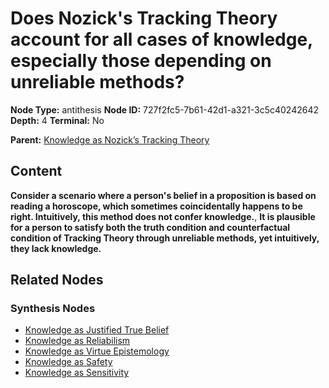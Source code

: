 # Does Nozick's Tracking Theory account for all cases of knowledge, especially those depending on unreliable methods?

**Node Type:** antithesis
**Node ID:** 727f2fc5-7b61-42d1-a321-3c5c40242642
**Depth:** 4
**Terminal:** No

**Parent:** [Knowledge as Nozick’s Tracking Theory](knowledge-as-nozicks-tracking-theory-synthesis-7493f9f6-30d1-4288-be5f-af28c330e668.md)

## Content

**Consider a scenario where a person's belief in a proposition is based on reading a horoscope, which sometimes coincidentally happens to be right. Intuitively, this method does not confer knowledge.**, **It is plausible for a person to satisfy both the truth condition and counterfactual condition of Tracking Theory through unreliable methods, yet intuitively, they lack knowledge.**

## Related Nodes

### Synthesis Nodes

- [Knowledge as Justified True Belief](knowledge-as-justified-true-belief-synthesis-180f584e-243d-45e1-8d7a-a920d0cb1135.md)
- [Knowledge as Reliabilism](knowledge-as-reliabilism-synthesis-48ec27f6-74d5-4380-9bcc-4aff33dcf74c.md)
- [Knowledge as Virtue Epistemology](knowledge-as-virtue-epistemology-synthesis-8fb2fa41-6411-45b3-afe3-24f59f8ff98d.md)
- [Knowledge as Safety](knowledge-as-safety-synthesis-916dd1d5-d33a-4dfa-9721-de6b18237969.md)
- [Knowledge as Sensitivity](knowledge-as-sensitivity-synthesis-20b73b2e-12c3-4140-a43b-36eda7452a11.md)
